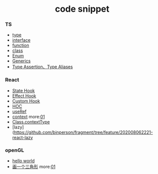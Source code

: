 <h1 align="center">code snippet</h1>

### TS

 - [type](https://github.com/binperson/fragment/tree/feature/202007032227-ts-type)
 - [interface](https://github.com/binperson/fragment/tree/feature/202007032254-ts-interface)
 - [function](https://github.com/binperson/fragment/tree/feature/202007201230-ts-func)
 - [class](https://github.com/binperson/fragment/tree/feature/202007200816-ts-class)
 - [Enum](https://github.com/binperson/fragment/tree/feature/202007200841-ts-Enum)
 - [Generics](https://github.com/binperson/fragment/tree/feature/202007200905-ts-Generics)
 - [Type Assertion、Type Aliases](https://github.com/binperson/fragment/tree/feature/202007202121-ts-Type-Assertion)

### React

 - [State Hook](https://github.com/binperson/fragment/tree/feature/202007202300-react-state-hook)
 - [Effect Hook](https://github.com/binperson/fragment/tree/feature/202007212347-react-useEffect)
 - [Custom Hook](https://github.com/binperson/fragment/tree/feature/202007222321-react-custom-hook)
 - [HOC](https://github.com/binperson/fragment/tree/feature/202007230020-react-HOC)
 - [useRef](https://github.com/binperson/fragment/tree/feature/202007232255-react-useRef)
 - [context](https://github.com/binperson/fragment/tree/feature/202007232350-react-context) more:[01](https://github.com/binperson/fragment/tree/feature/202008060046-react-context)
 - [Class.contextType](https://github.com/binperson/fragment/tree/feature/202008062144-react-class-contextType)
 - [lazy](https://github.com/binperson/fragment/tree/feature/202008062221-react-lazy

### openGL

 - [hello world](https://github.com/binperson/fragment/tree/feature/202008091140-opengl-hello-world)
 - [画一个三角形](https://github.com/binperson/fragment/tree/feature/202008091223-opengl-triangle) more:[01](https://github.com/binperson/fragment/tree/feature/202008091256-opengl-triangle-color)
